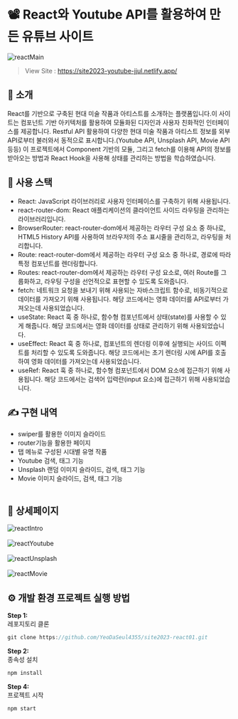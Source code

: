 # 📽️ React와 Youtube API를 활용하여 만든 유튜브 사이트
![reactMain](https://github.com/YeoDaSeul4355/site2023-react01/assets/125419623/8c95aecd-cd25-4fbd-a7f6-f98ab9ccddaf)

> View Site : https://site2023-youtube-jjul.netlify.app/

## 👋 소개
React를 기반으로 구축된 현대 미술 작품과 아티스트를 소개하는 플랫폼입니다.이 사이트는 컴포넌트 기반 아키텍처를 활용하여 모듈화된 디자인과 사용자 친화적인 인터페이스를 제공합니다.
Restful API 활용하여 다양한 현대 미술 작품과 아티스트 정보를 외부 API로부터 불러와서 동적으로 표시합니다.(Youtube API, Unsplash API, Movie API 등등) 이 프로젝트에서 Component 기반의 모듈, 그리고 fetch를 이용해 API의 정보를 받아오는 방법과 React Hook을 사용해 상태를 관리하는 방법을 학습하였습니다.


## 🔧 사용 스택 
* React: JavaScript 라이브러리로 사용자 인터페이스를 구축하기 위해 사용됩니다.
* react-router-dom: React 애플리케이션의 클라이언트 사이드 라우팅을 관리하는 라이브러리입니다.
* BrowserRouter: react-router-dom에서 제공하는 라우터 구성 요소 중 하나로, HTML5 History API를 사용하여 브라우저의 주소 표시줄을 관리하고, 라우팅을 처리합니다.
* Route: react-router-dom에서 제공하는 라우터 구성 요소 중 하나로, 경로에 따라 특정 컴포넌트를 렌더링합니다.
* Routes: react-router-dom에서 제공하는 라우터 구성 요소로, 여러 Route를 그룹화하고, 라우팅 구성을 선언적으로 표현할 수 있도록 도와줍니다.
* fetch: 네트워크 요청을 보내기 위해 사용되는 자바스크립트 함수로, 비동기적으로 데이터를 가져오기 위해 사용됩니다. 해당 코드에서는 영화 데이터를 API로부터 가져오는데 사용되었습니다.
* useState: React 훅 중 하나로, 함수형 컴포넌트에서 상태(state)를 사용할 수 있게 해줍니다. 해당 코드에서는 영화 데이터를 상태로 관리하기 위해 사용되었습니다.
* useEffect: React 훅 중 하나로, 컴포넌트의 렌더링 이후에 실행되는 사이드 이펙트를 처리할 수 있도록 도와줍니다. 해당 코드에서는 초기 렌더링 시에 API를 호출하여 영화 데이터를 가져오는데 사용되었습니다.
* useRef: React 훅 중 하나로, 함수형 컴포넌트에서 DOM 요소에 접근하기 위해 사용됩니다. 해당 코드에서는 검색어 입력란(input 요소)에 접근하기 위해 사용되었습니다.


## ✍️ 구현 내역

* swiper를 활용한 이미지 슬라이드
* router기능을 활용한 페이지
* 탭 메뉴로 구성된 시대별 유명 작품
* Youtube 검색, 태그 기능
* Unsplash 랜덤 이미지 슬라이드, 검색, 태그 기능
* Movie 이미지 슬라이드, 검색, 태그 기능
<br><br>

## 📸 상세페이지
![reactIntro](https://github.com/YeoDaSeul4355/site2023-react01/assets/125419623/e0add7b9-4e13-4c28-b567-02d02949fbea)<br><br>
![reactYoutube](https://github.com/YeoDaSeul4355/site2023-react01/assets/125419623/255bbe78-a773-4607-91fc-4e2b0e773eb9)<br><br>
![reactUnsplash](https://github.com/YeoDaSeul4355/site2023-react01/assets/125419623/fdbffbb2-d0d2-4355-93a1-f78f837f9d9e)<br><br>
![reactMovie](https://github.com/YeoDaSeul4355/site2023-react01/assets/125419623/2539a58c-559e-48d6-953a-06456a275b55)

## ⚙️ 개발 환경 프로젝트 실행 방법

<b>Step 1: </b><br>
레포지토리 클론

```c
git clone https://github.com/YeoDaSeul4355/site2023-react01.git
```

<b>Step 2: </b><br>
종속성 설치

```c
npm install
```

<b>Step 4: </b><br>
프로젝트 시작

```c
npm start
```
